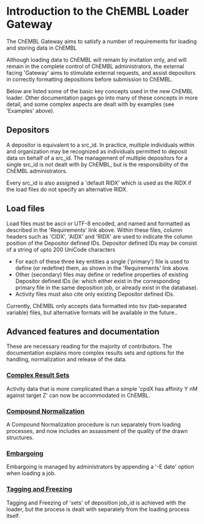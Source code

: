 # Introduction to the ChEMBL Loader Gateway

The ChEMBL Gateway aims to satisfy a number of requirements for loading and storing data in ChEMBL

Although loading data to ChEMBL will remain by invitation only, and will remain in the complete control of ChEMBL administrators, the external facing 'Gateway' aims to stimulate external requests, and assist depositors in correctly formatting depositions before submission to ChEMBL.

Below are listed some of the basic key concepts used in the new ChEMBL loader. Other documentation pages go into many of these concepts in more detail, and some complex aspects are dealt with by examples \(see 'Examples' above\).

## Depositors

A depositor is equivalent to a src\_id. In practice, multiple individuals within and organization may be recognized as individuals permitted to deposit data on behalf of a src\_id. The management of multiple depositors for a single src\_id is not dealt with by ChEMBL, but is the responsibility of the ChEMBL administrators.

Every src\_id is also assigned a 'default RIDX' which is used as the RIDX if the load files do not specify an alternative RIDX.

## Load files

Load files must be ascii or UTF-8 encoded, and named and formatted as described in the 'Requirements' link above. Within these files, column headers such as 'CIDX', 'AIDX' and 'RIDX' are used to indicate the column position of the Depositor defined IDs. Depositor defined IDs may be consist of a string of upto 200 UniCode characters

* For each of these three key entities a single \('primary'\) file is used to define \(or redefine\) them, as shown in the 'Requirements' link above.
* Other \(secondary\) files may define or redefine properties of existing Depositor defined IDs \(ie: which either exist in the corresponding primary file in the same deposition job, or already exist in the database\).
* Activity files must also cite only existing Depositor defined IDs.

Currently, ChEMBL only accepts data formatted into tsv \(tab-separated variable\) files, but alternative formats will be available in the future..

## Advanced features and documentation

These are necessary reading for the majority of contributors. The documentation explains more complex results sets and options for the handling, normalization and release of the data.

### [Complex Result Sets](design-specification-and-internal-docs/complex-results.md)

Activity data that is more complicated than a simple 'cpdX has affinity Y nM against target Z' can now be accommodated in ChEMBL.

### [Compound Normalization](design-specification-and-internal-docs/untitled-12.md)

A Compound Normalization procedure is run separately from loading processes, and now includes an assassment of the quality of the drawn structures.

### [Embargoing](design-specification-and-internal-docs/embargo-tagging.md)

Embargoing is managed by administrators by appending a '-E date' option when loading a job.

### [Tagging and Freezing](design-specification-and-internal-docs/embargo-tagging.md)

Tagging and Freezing of 'sets' of deposition job\_id is achieved with the loader, but the process is dealt with separately from the loading process itself.

